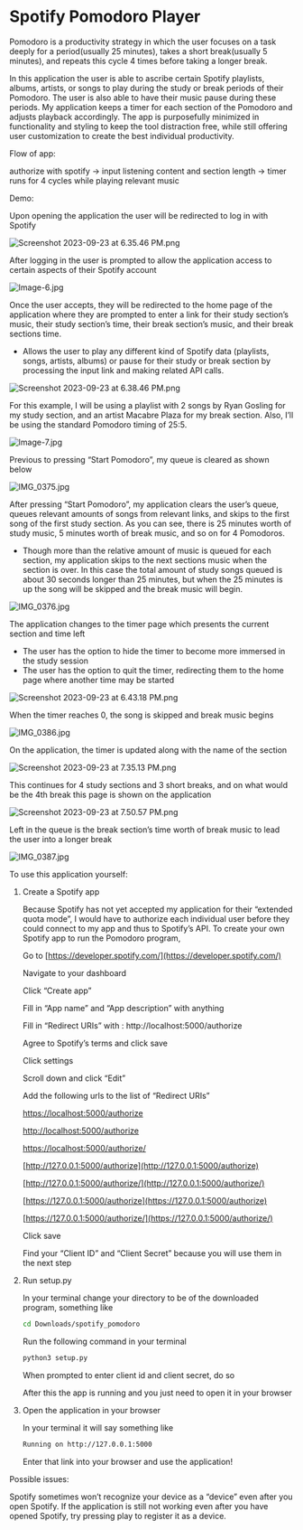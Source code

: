 # Spotify Pomodoro Player

Pomodoro is a productivity strategy in which the user focuses on a task deeply for a period(usually 25 minutes), takes a short break(usually 5 minutes), and repeats this cycle 4 times before taking a longer break.

In this application the user is able to ascribe certain Spotify playlists, albums, artists, or songs to play during the study or break periods of their Pomodoro. The user is also able to have their music pause during these periods. My application keeps a timer for each section of the Pomodoro and adjusts playback accordingly. The app is purposefully minimized in functionality and styling to keep the tool distraction free, while still offering user customization to create the best individual productivity. 

Flow of app:

authorize with spotify → input listening content and section length → timer runs for 4 cycles while playing relevant music

Demo: 

Upon opening the application the user will be redirected to log in with Spotify

![Screenshot 2023-09-23 at 6.35.46 PM.png](Spotify%20Pomodoro%20Player%20c39534d340694054b6de30c27ffc8c24/Screenshot_2023-09-23_at_6.35.46_PM.png)

After logging in the user is prompted to allow the application access to certain aspects of their Spotify account

![Image-6.jpg](Spotify%20Pomodoro%20Player%20c39534d340694054b6de30c27ffc8c24/Image-6.jpg)

Once the user accepts, they will be redirected to the home page of the application where they are prompted to enter a link for their study section’s music, their study section’s time, their break section’s music, and their break sections time.

- Allows the user to play any different kind of Spotify data (playlists, songs, artists, albums) or pause for their study or break section by processing the input link and making related API calls.

![Screenshot 2023-09-23 at 6.38.46 PM.png](Spotify%20Pomodoro%20Player%20c39534d340694054b6de30c27ffc8c24/Screenshot_2023-09-23_at_6.38.46_PM.png)

For this example, I will be using a playlist with 2 songs by Ryan Gosling for my study section, and an artist Macabre Plaza for my break section. Also, I’ll be using the standard Pomodoro timing of 25:5.

![Image-7.jpg](Spotify%20Pomodoro%20Player%20c39534d340694054b6de30c27ffc8c24/Image-7.jpg)

Previous to pressing “Start Pomodoro”, my queue is cleared as shown below

![IMG_0375.jpg](Spotify%20Pomodoro%20Player%20c39534d340694054b6de30c27ffc8c24/IMG_0375.jpg)

After pressing “Start Pomodoro”, my application clears the user’s queue, queues relevant amounts of songs from relevant links, and skips to the first song of the first study section. As you can see, there is 25 minutes worth of study music, 5 minutes worth of break music, and so on for 4 Pomodoros.

- Though more than the relative amount of music is queued for each section, my application skips to the next sections music when the section is over. In this case the total amount of study songs queued is about 30 seconds longer than 25 minutes, but when the 25 minutes is up the song will be skipped and the break music will begin.

![IMG_0376.jpg](Spotify%20Pomodoro%20Player%20c39534d340694054b6de30c27ffc8c24/IMG_0376.jpg)

The application changes to the timer page which presents the current section and time left

- The user has the option to hide the timer to become more immersed in the study session
- The user has the option to quit the timer, redirecting them to the home page where another time may be started

![Screenshot 2023-09-23 at 6.43.18 PM.png](Spotify%20Pomodoro%20Player%20c39534d340694054b6de30c27ffc8c24/Screenshot_2023-09-23_at_6.43.18_PM.png)

When the timer reaches 0, the song is skipped and break music begins

![IMG_0386.jpg](Spotify%20Pomodoro%20Player%20c39534d340694054b6de30c27ffc8c24/IMG_0386.jpg)

On the application, the timer is updated along with the name of the section

![Screenshot 2023-09-23 at 7.35.13 PM.png](Spotify%20Pomodoro%20Player%20c39534d340694054b6de30c27ffc8c24/Screenshot_2023-09-23_at_7.35.13_PM.png)

This continues for 4 study sections and 3 short breaks, and on what would be the 4th break this page is shown on the application

![Screenshot 2023-09-23 at 7.50.57 PM.png](Spotify%20Pomodoro%20Player%20c39534d340694054b6de30c27ffc8c24/Screenshot_2023-09-23_at_7.50.57_PM.png)

Left in the queue is the break section’s time worth of break music to lead the user into a longer break

![IMG_0387.jpg](Spotify%20Pomodoro%20Player%20c39534d340694054b6de30c27ffc8c24/IMG_0387.jpg)

To use this application yourself:

1. Create a Spotify app
    
    Because Spotify has not yet accepted my application for their “extended quota mode”, I would have to authorize each individual user before they could connect to my app and thus to Spotify’s API. To create your own Spotify app to run the Pomodoro program,
    
    Go to [https://developer.spotify.com/](https://developer.spotify.com/)
    
    Navigate to your dashboard
    
    Click “Create app”
    
    Fill in “App name” and “App description” with anything 
    
    Fill in “Redirect URIs” with :   http://localhost:5000/authorize
    
    Agree to Spotify’s terms and click save
    
    Click settings
    
    Scroll down and click “Edit”
    
    Add the following urls to the list of “Redirect URIs”
    
    [https://localhost:5000/authorize](https://localhost:5000/authorize) 
    
    [http://localhost:5000/authorize](http://localhost:5000/authorize/) 
    
    [https://localhost:5000/authorize/](https://localhost:5000/authorize/) 
    
    [http://127.0.0.1:5000/authorize](http://127.0.0.1:5000/authorize) 
    
    [http://127.0.0.1:5000/authorize/](http://127.0.0.1:5000/authorize/) 
    
    [https://127.0.0.1:5000/authorize](https://127.0.0.1:5000/authorize) 
    
    [https://127.0.0.1:5000/authorize/](https://127.0.0.1:5000/authorize/)
    
    Click save
    
    Find your “Client ID” and “Client Secret” because you will use them in the next step
    
2. Run setup.py
    
    In your terminal change your directory to be of the downloaded program, something like
    
    ```bash
    cd Downloads/spotify_pomodoro
    ```
    
    Run the following command in your terminal
    
    ```bash
    python3 setup.py
    ```
    
    When prompted to enter client id and client secret, do so
    
    After this the app is running and you just need to open it in your browser
    
3. Open the application in your browser
    
    In your terminal it will say something like
    
    ```bash
    Running on http://127.0.0.1:5000
    ```
    
    Enter that link into your browser and use the application!
    

Possible issues:

Spotify sometimes won’t recognize your device as a “device” even after you open Spotify. If the application is still not working even after you have opened Spotify, try pressing play to register it as a device.
